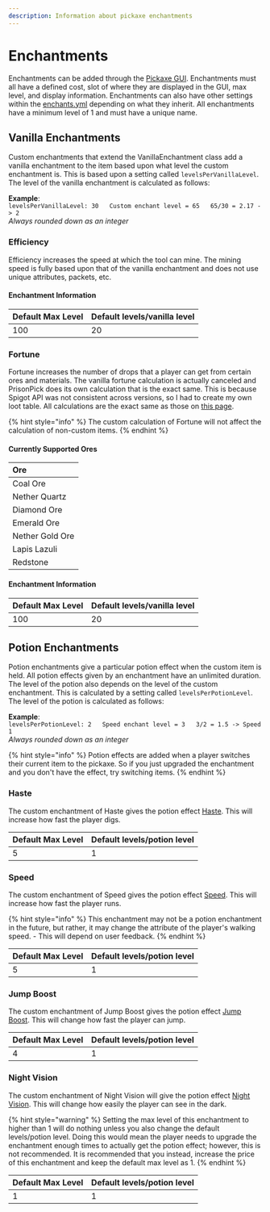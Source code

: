 ```yaml
---
description: Information about pickaxe enchantments
---
```


# Enchantments

Enchantments can be added through the [Pickaxe GUI](). Enchantments must all have a defined cost, slot of where they are displayed in the GUI, max level, and display information. Enchantments can also have other settings within the [enchants.yml](configuration-files/enchants.yml-1.0.2.md) depending on what they inherit. All enchantments have a minimum level of 1 and must have a unique name.

## Vanilla Enchantments

Custom enchantments that extend the VanillaEnchantment class add a vanilla enchantment to the item based upon what level the custom enchantment is. This is based upon a setting called `levelsPerVanillaLevel`. The level of the vanilla enchantment is calculated as follows:  
  
**Example**:  
`levelsPerVanillaLevel: 30  
Custom enchant level = 65  
65/30 = 2.17 -> 2`  
_Always rounded down as an integer_

### Efficiency

Efficiency increases the speed at which the tool can mine. The mining speed is fully based upon that of the vanilla enchantment and does not use unique attributes, packets, etc.

#### Enchantment Information

| Default Max Level | Default levels/vanilla level |
| :--- | :--- |
| 100 | 20 |

### Fortune

Fortune increases the number of drops that a player can get from certain ores and materials. The vanilla fortune calculation is actually canceled and PrisonPick does its own calculation that is the exact same. This is because Spigot API was not consistent across versions, so I had to create my own loot table. All calculations are the exact same as those on [this page](https://minecraft.gamepedia.com/Fortune).

{% hint style="info" %}
The custom calculation of Fortune will not affect the calculation of non-custom items.
{% endhint %}

#### Currently Supported Ores 

| Ore |
| :--- |
| Coal Ore |
| Nether Quartz |
| Diamond Ore |
| Emerald Ore |
| Nether Gold Ore |
| Lapis Lazuli |
| Redstone |

#### Enchantment Information

| Default Max Level | Default levels/vanilla level |
| :--- | :--- |
| 100 | 20 |

## Potion Enchantments

Potion enchantments give a particular potion effect when the custom item is held. All potion effects given by an enchantment have an unlimited duration. The level of the potion also depends on the level of the custom enchantment. This is calculated by a setting called `levelsPerPotionLevel`. The level of the potion is calculated as follows:  
  
**Example**:  
`levelsPerPotionLevel: 2  
Speed enchant level = 3  
3/2 = 1.5 -> Speed 1`  
_Always rounded down as an integer_

{% hint style="info" %}
Potion effects are added when a player switches their current item to the pickaxe. So if you just upgraded the enchantment and you don't have the effect, try switching items.
{% endhint %}

### Haste

The custom enchantment of Haste gives the potion effect [Haste](https://minecraft.gamepedia.com/Haste). This will increase how fast the player digs.

| Default Max Level | Default levels/potion level |
| :--- | :--- |
| 5 | 1 |

### Speed

The custom enchantment of Speed gives the potion effect [Speed](https://minecraft.gamepedia.com/Speed). This will increase how fast the player runs. 

{% hint style="info" %}
This enchantment may not be a potion enchantment in the future, but rather, it may change the attribute of the player's walking speed. - This will depend on user feedback.
{% endhint %}

| Default Max Level | Default levels/potion level |
| :--- | :--- |
| 5 | 1 |

### Jump Boost

The custom enchantment of Jump Boost gives the potion effect [Jump Boost](https://minecraft.gamepedia.com/Jump_Boost). This will change how fast the player can jump.

| Default Max Level | Default levels/potion level |
| :--- | :--- |
| 4 | 1 |

### Night Vision

The custom enchantment of Night Vision will give the potion effect [Night Vision](https://minecraft.gamepedia.com/Night_Vision). This will change how easily the player can see in the dark. 

{% hint style="warning" %}
Setting the max level of this enchantment to higher than 1 will do nothing unless you also change the default levels/potion level. Doing this would mean the player needs to upgrade the enchantment enough times to actually get the potion effect; however, this is not recommended. It is recommended that you instead, increase the price of this enchantment and keep the default max level as 1.
{% endhint %}

| Default Max Level | Default levels/potion level |
| :--- | :--- |
| 1 | 1 |

